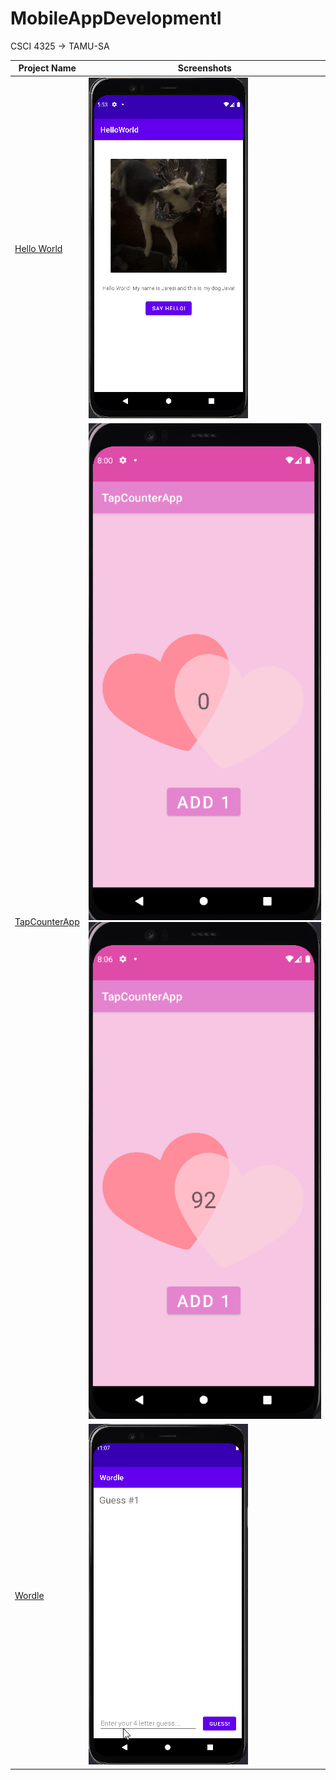 # MobileAppDevelopmentI
CSCI 4325 -> TAMU-SA

| Project Name | Screenshots |
|---|---|
| [Hello World](https://github.com/jaresinunez/HelloWorld) | <img src='/gifs/HelloWorld.gif' title='Video Walkthrough' width='' alt='Video Walkthrough' /> |
| [TapCounterApp](https://github.com/jaresinunez/TapCounterApp) | <img src='/gifs/TapCounter.gif' title='Video Walkthrough' width='' alt='Video Walkthrough' /> <img src='/gifs/TapCounter_upgrade.gif' title='Video Walkthrough' width='' alt='Video Walkthrough' /> |
| [Wordle](https://github.com/jaresinunez/Wordle) | <img src='/gifs/wordle.gif' title='Video Walkthrough' width='' alt='Video Walkthrough' /> |
